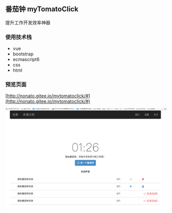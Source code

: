 ## 番茄钟 myTomatoClick
提升工作开发效率神器

### 使用技术栈

>
- vue
- bootstrap
- ecmascript6
- css
- html


### 预览页面

[http://nonato.gitee.io/mytomatoclick/#](http://nonato.gitee.io/mytomatoclick/#)
 
![预览](./mytomato.png)

